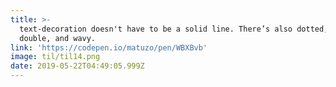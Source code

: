 ```yaml
---
title: >-
  text-decoration doesn't have to be a solid line. There’s also dotted, dashed,
  double, and wavy.
link: 'https://codepen.io/matuzo/pen/WBXBvb'
image: til/til14.png
date: 2019-05-22T04:49:05.999Z
---
```


